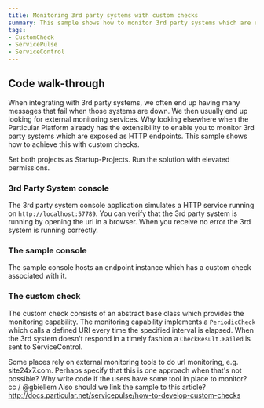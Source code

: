 ```yaml
---
title: Monitoring 3rd party systems with custom checks
summary: This sample shows how to monitor 3rd party systems which are exposed as HTTP endpoints with custom checks.
tags:
- CustomCheck
- ServicePulse
- ServiceControl
---
```


## Code walk-through 

When integrating with 3rd party systems, we often end up having many messages that fail when those systems are down. We then usually end up looking for external monitoring services. Why looking elsewhere when the Particular Platform already has the extensibility to enable you to monitor 3rd party systems which are exposed as HTTP endpoints. This sample shows how to achieve this with custom checks. 

Set both projects as Startup-Projects. Run the solution with elevated permissions.

### 3rd Party System console

The 3rd party system console application simulates a HTTP service running on `http://localhost:57789`. You can verify that the 3rd party system is running by opening the url in a browser. When you receive no error the 3rd system is running correctly.

### The sample console

The sample console hosts an endpoint instance which has a custom check associated with it. 

### The custom check

The custom check consists of an abstract base class which provides the monitoring capability. The monitoring capability implements a `PeriodicCheck` which calls a defined URI every time the specified interval is elapsed. When the 3rd system doesn't respond in a timely fashion a `CheckResult.Failed` is sent to ServiceControl.

<!-- import thecustomcheck -->

 Some places rely on external monitoring tools to do url monitoring, e.g. site24x7.com. Perhaps specify that this is one approach when that's not possible? Why write code if the users have some tool in place to monitor? cc / @gbiellem 
Also should we link the sample to this article? http://docs.particular.net/servicepulse/how-to-develop-custom-checks
